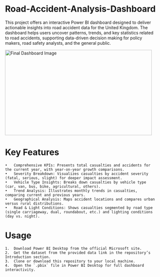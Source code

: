 # Road-Accident-Analysis-Dashboard
This project offers an interactive Power BI dashboard designed to deliver actionable insights into road accident data for the United Kingdom. The dashboard helps users uncover patterns, trends, and key statistics related to road accidents, supporting data-driven decision making for policy makers, road safety analysts, and the general public.

<img width="484" height="281" alt="Final Dashboard Image" src="https://github.com/user-attachments/assets/37d8b73b-6af5-4849-aaab-53808b7d5992" />

# Key Features
	•	Comprehensive KPIs: Presents total casualties and accidents for the current year, with year-on-year growth comparisons.
	•	Severity Breakdown: Visualizes casualties by accident severity (fatal, serious, slight) for deeper impact assessment.
	•	Vehicle Type Insights: Breaks down casualties by vehicle type (car, van, bus, bike, agricultural, others).
	•	Trend Analysis: Illustrates monthly trends in casualties, comparing current and previous years.
	•	Geographical Analysis: Maps accident locations and compares urban versus rural distributions.
	•	Road & Light Conditions: Shows casualties segmented by road type (single carriageway, dual, roundabout, etc.) and lighting conditions (day vs. night).

# Usage
	1.	Download Power BI Desktop from the official Microsoft site.
	2.	Get the dataset from the provided data link in the repository’s Introduction section.
	3.	Clone or download this repository to your local machine.
	4.	Open the `.pbix` file in Power BI Desktop for full dashboard interactivity.
